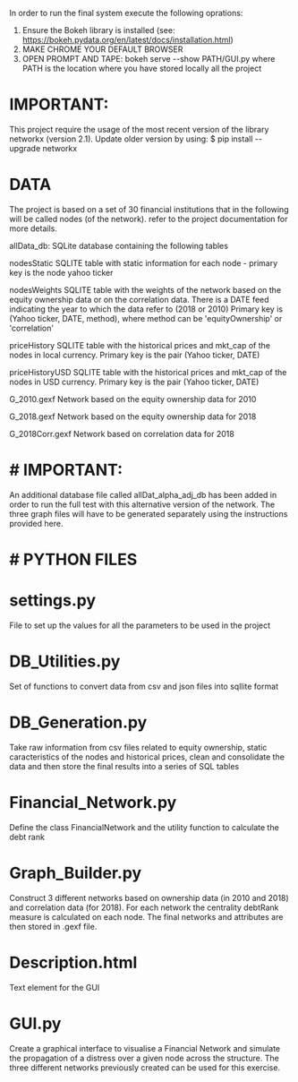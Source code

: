 

In order to run the final system execute the following oprations:

1. Ensure the Bokeh library is installed (see: https://bokeh.pydata.org/en/latest/docs/installation.html)
2. MAKE CHROME YOUR DEFAULT BROWSER
3. OPEN PROMPT AND TAPE: bokeh serve --show PATH/GUI.py
where PATH is the location where you have stored locally all the project





# IMPORTANT: 

This project require the usage of the most recent version of the library networkx (version 2.1). 
Update older version by using: $ pip install --upgrade networkx









# DATA




The project is based on a set of 30 financial institutions that in the following will be called nodes (of the network). refer to the project documentation for more details.


allData_db: SQLite database containing the following tables

nodesStatic
 SQLITE table with static information for each node - primary key is the node yahoo ticker

nodesWeights
 SQLITE table with the weights of the network based on the equity ownership data or on the correlation data. There is a DATE feed indicating the year to which the data refer to (2018 or 2010)
 Primary key is  (Yahoo ticker, DATE, method), where method can be 'equityOwnership' or 'correlation'

priceHistory
 SQLITE table with the historical prices and mkt_cap of the nodes in local currency. Primary key is the pair (Yahoo ticker, DATE)

priceHistoryUSD
 SQLITE table with the historical prices and mkt_cap of the nodes in USD currency. Primary key is the pair (Yahoo ticker, DATE) 



G_2010.gexf
 Network based on the equity ownership data for 2010

G_2018.gexf
 Network based on the equity ownership data for 2018


G_2018Corr.gexf
 Network based on correlation data for 2018

# # IMPORTANT:
An additional database file called allDat_alpha_adj_db has been added in order to run the full test with this alternative version of the network. The three graph files will have to be generated separately using the instructions provided here.




# # PYTHON FILES




# settings.py
 File to set up the values for all the parameters to be used in the project

# DB_Utilities.py
 Set of functions to convert data from csv and json files into sqllite format

# DB_Generation.py
 Take raw information from csv files related to equity ownership, static caracteristics of the nodes and historical prices, clean and 
  consolidate the data and then store the final results into a series of SQL tables

# Financial_Network.py
 Define the class FinancialNetwork and the utility function to calculate the debt rank
 
# Graph_Builder.py 
Construct 3 different networks based on ownership data (in 2010 and 2018) and correlation data (for 2018).
 For each network the centrality debtRank measure is calculated on each node. The final networks and attributes are then stored in .gexf file.

# Description.html
 Text element for the GUI

# GUI.py
 Create a graphical interface to visualise a Financial Network and simulate the propagation of a distress over a given node across the structure.
 The three different networks previously created can be used for this exercise.







